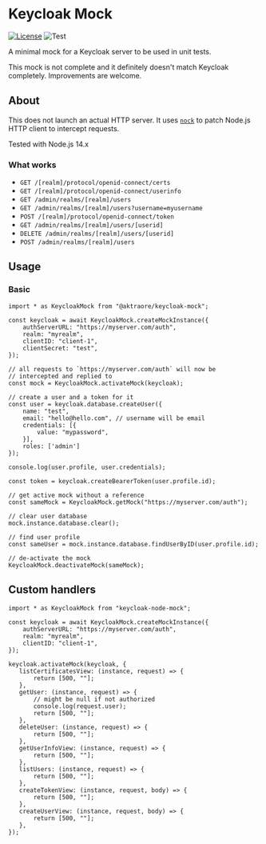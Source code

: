 # Keycloak Mock

[![License](https://img.shields.io/:license-mit-blue.svg)](http://doge.mit-license.org)
![Test](https://github.com/aktraore/keycloak-mock/actions/workflows/test.yml/badge.svg)

A minimal mock for a Keycloak server to be used in unit tests.

This mock is not complete and it definitely doesn't match Keycloak completely. Improvements are welcome.

## About
This does not launch an actual HTTP server. It uses [`nock`](https://github.com/nock/nock) to patch Node.js HTTP client to intercept requests.

Tested with Node.js 14.x

### What works
* `GET /[realm]/protocol/openid-connect/certs`
* `GET /[realm]/protocol/openid-connect/userinfo`
* `GET /admin/realms/[realm]/users`
* `GET /admin/realms/[realm]/users?username=myusername`
* `POST /[realm]/protocol/openid-connect/token`
* `GET /admin/realms/[realm]/users/[userid]`
* `DELETE /admin/realms/[realm]/users/[userid]`
* `POST /admin/realms/[realm]/users`

## Usage
### Basic
    import * as KeycloakMock from "@aktraore/keycloak-mock";

    const keycloak = await KeycloakMock.createMockInstance({
        authServerURL: "https://myserver.com/auth",
        realm: "myrealm",
        clientID: "client-1",
        clientSecret: "test",
    });

    // all requests to `https://myserver.com/auth` will now be
    // intercepted and replied to
    const mock = KeycloakMock.activateMock(keycloak);

    // create a user and a token for it
    const user = keycloak.database.createUser({
        name: "test",
        email: "hello@hello.com", // username will be email
        credentials: [{
            value: "mypassword",
        }],
        roles: ['admin']
    });

    console.log(user.profile, user.credentials);

    const token = keycloak.createBearerToken(user.profile.id);

    // get active mock without a reference
    const sameMock = KeycloakMock.getMock("https://myserver.com/auth");

    // clear user database
    mock.instance.database.clear();

    // find user profile
    const sameUser = mock.instance.database.findUserByID(user.profile.id);

    // de-activate the mock
    KeycloakMock.deactivateMock(sameMock);

## Custom handlers

    import * as KeycloakMock from "keycloak-node-mock";

    const keycloak = await KeycloakMock.createMockInstance({
        authServerURL: "https://myserver.com/auth",
        realm: "myrealm",
        clientID: "client-1",
    });

    keycloak.activateMock(keycloak, {
       listCertificatesView: (instance, request) => {
           return [500, ""];
       },
       getUser: (instance, request) => {
           // might be null if not authorized
           console.log(request.user);
           return [500, ""];
       },
       deleteUser: (instance, request) => {
           return [500, ""];
       },
       getUserInfoView: (instance, request) => {
           return [500, ""];
       },
       listUsers: (instance, request) => {
           return [500, ""];
       },
       createTokenView: (instance, request, body) => {
           return [500, ""];
       },
       createUserView: (instance, request, body) => {
           return [500, ""];
       },
    });

